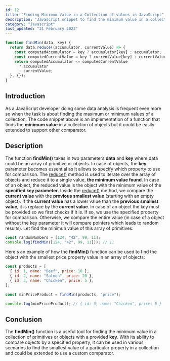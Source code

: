 ```yaml
---
id: 12
title: "Finding Minimum Value in a Collection of values in JavaScript"
description: "Javascript snippet to find the minimum value in a collection of objects or primitives thanks to an optional key parameter that specifies which property to use for comparison."
category: "Javascript"
last_updated: "21 February 2023"
---
```


```js
function findMin(data, key) {
  return data.reduce((accumulator, currentValue) => {
    const computedAccumulator = key ? accumulator[key] : accumulator;
    const computedCurrentValue = key ? currentValue[key] : currentValue;
    return computedAccumulator <= computedCurrentValue
      ? accumulator
      : currentValue;
  }, {});
}
```

## Introduction
As a JavaScript developer doing some data analysis is frequent even more so when the task is about finding the maximum or minimum values of a collection. The code snippet above is an implementation of a function that finds the **minimum value** in a collection of objects but it could be easily extended to support other comparator.

## Description
The function **findMin()** takes in two parameters **data** and **key** where data could be an array of primitive or objects. In case of objects, the **key** parameter becomes essential as it allows to specify which property to use for comparison.
The [reduce()](https://developer.mozilla.org/en-US/docs/Web/JavaScript/Reference/Global_Objects/Array/Reduce) method is used to iterate over the array of objects and reduce it to a single value, **the minimum value found**. In case of an object, the reduced value is the object with the minimum value of the **specified key parameter**.
Inside the [reduce()](https://developer.mozilla.org/en-US/docs/Web/JavaScript/Reference/Global_Objects/Array/Reduce) method, we compare the **current value** with the **previous smallest value** (starting with an empty object). If the **current value** has a lower value than the **previous smallest value**, it is replace by the **current value**.
In case of an object the key must be provided so we first checks if it is. If so, we use the specified property for comparison. Otherwise, we compare the entire value (in case of a object without the key parameter it will compare pointers which leads to random results). Let find the minimun value of this array of primitives:

```js
const randomNumbers = [124, "42", 99, 11];
console.log(findMin([124, "42", 99, 11])); // 11
```

Here's an example of how the **findMin()** function can be used to find the object with the smallest price property value in an array of objects:

```js
const products = [
  { id: 1, name: "Beef", price: 10 },
  { id: 2, name: "Salmon", price: 20 },
  { id: 3, name: "Chicken", price: 5 },
];

const minPriceProduct = findMin(products, "price");

console.log(minPriceProduct); // { id: 3, name: "Chicken", price: 5 }
```

## Conclusion
The **findMin()** function is a useful tool for finding the minimum value in a collection of primitives or objects with a provided **key**. With its ability to compare objects by a specified property, it can be used in various scenarios to find the smallest value of a particular property in a collection and could be extended to use a custom comparator.
